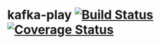 # kafka-play [![Build Status](https://api.travis-ci.org/plasma147/kafka-play.svg?branch=master)](https://travis-ci.org/plasma147/kafka-play) [![Coverage Status](https://coveralls.io/repos/github/plasma147/kafka-play.svg?branch=master)](https://coveralls.io/github/plasma147/kafka-play?branch=master)

